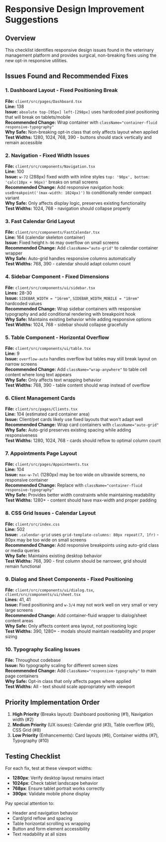 # Responsive Design Improvement Suggestions

## Overview
This checklist identifies responsive design issues found in the veterinary management platform and provides surgical, non-breaking fixes using the new opt-in responsive utilities.

## Issues Found and Recommended Fixes

### 1. Dashboard Layout - Fixed Positioning Break
**File:** `client/src/pages/Dashboard.tsx`  
**Line:** 138  
**Issue:** `absolute top-[95px] left-[298px]` uses hardcoded pixel positioning that will break on tablets/mobile  
**Recommended Change:** Wrap container with `className="container-fluid responsive-typography"`  
**Why Safe:** Non-breaking opt-in class that only affects layout when applied  
**Test Widths:** 1280, 1024, 768, 390 - buttons should stack vertically and remain accessible  

### 2. Navigation - Fixed Width Issues
**File:** `client/src/components/Navigation.tsx`  
**Line:** 100  
**Issue:** `w-72` (288px) fixed width with inline styles `top: '90px', bottom: 'calc(10px + 96px)'` breaks on small screens  
**Recommended Change:** Add responsive navigation hook: `useBreakpoint('(max-width: 1024px)')` to conditionally render compact variant  
**Why Safe:** Only affects display logic, preserves existing functionality  
**Test Widths:** 1024, 768 - navigation should collapse properly  

### 3. Fast Calendar Grid Layout  
**File:** `client/src/components/FastCalendar.tsx`  
**Line:** 164 (calendar skeleton container)  
**Issue:** Fixed height `h-96` may overflow on small screens  
**Recommended Change:** Add `className="auto-grid"` to calendar container wrapper  
**Why Safe:** Auto-grid handles responsive columns automatically  
**Test Widths:** 768, 390 - calendar should adapt column count  

### 4. Sidebar Component - Fixed Dimensions
**File:** `client/src/components/ui/sidebar.tsx`  
**Lines:** 28-30  
**Issue:** `SIDEBAR_WIDTH = "16rem"`, `SIDEBAR_WIDTH_MOBILE = "18rem"` hardcoded values  
**Recommended Change:** Wrap sidebar containers with responsive typography and add conditional rendering with breakpoint hook  
**Why Safe:** Maintains existing behavior while adding responsive options  
**Test Widths:** 1024, 768 - sidebar should collapse gracefully  

### 5. Table Component - Horizontal Overflow
**File:** `client/src/components/ui/table.tsx`  
**Line:** 9  
**Issue:** `overflow-auto` handles overflow but tables may still break layout on narrow screens  
**Recommended Change:** Add `className="wrap-anywhere"` to table cell content where long text appears  
**Why Safe:** Only affects text wrapping behavior  
**Test Widths:** 768, 390 - table content should wrap instead of overflow  

### 6. Client Management Cards
**File:** `client/src/pages/Clients.tsx`  
**Line:** 104 (estimated card container area)  
**Issue:** Client/pet cards likely use fixed layouts that won't adapt well  
**Recommended Change:** Wrap card containers with `className="auto-grid"`  
**Why Safe:** Auto-grid preserves existing spacing while adding responsiveness  
**Test Widths:** 1280, 1024, 768 - cards should reflow to optimal column count  

### 7. Appointments Page Layout
**File:** `client/src/pages/Appointments.tsx`  
**Line:** 104  
**Issue:** `max-w-7xl` (1280px) may be too wide on ultrawide screens, no responsive container  
**Recommended Change:** Replace with `className="container-fluid responsive-typography"`  
**Why Safe:** Provides better width constraints while maintaining readability  
**Test Widths:** 1280+ - content should have max-width and proper padding  

### 8. CSS Grid Issues - Calendar Layout  
**File:** `client/src/index.css`  
**Line:** 502  
**Issue:** `.calendar-grid` uses `grid-template-columns: 80px repeat(7, 1fr)` - 80px may be too wide on small screens  
**Recommended Change:** Add responsive breakpoints using auto-grid class or media queries  
**Why Safe:** Maintains existing desktop behavior  
**Test Widths:** 768, 390 - first column should be narrower, grid should remain functional  

### 9. Dialog and Sheet Components - Fixed Positioning
**File:** `client/src/components/ui/dialog.tsx`, `client/src/components/ui/sheet.tsx`  
**Lines:** 41, 41  
**Issue:** Fixed positioning and `w-3/4` may not work well on very small or very large screens  
**Recommended Change:** Add container-fluid wrapper to dialog/sheet content areas  
**Why Safe:** Only affects content area layout, not positioning logic  
**Test Widths:** 390, 1280+ - modals should maintain readability and proper sizing  

### 10. Typography Scaling Issues
**File:** Throughout codebase  
**Issue:** No typography scaling for different screen sizes  
**Recommended Change:** Add `className="responsive-typography"` to main page containers  
**Why Safe:** Opt-in class that only affects pages where applied  
**Test Widths:** All - text should scale appropriately with viewport  

## Priority Implementation Order

1. **High Priority** (Breaks layout): Dashboard positioning (#1), Navigation width (#2)
2. **Medium Priority** (UX issues): Calendar grid (#3), Table overflow (#5), CSS Grid (#8)  
3. **Low Priority** (Enhancements): Card layouts (#6), Container widths (#7), Typography (#10)

## Testing Checklist

For each fix, test at these viewport widths:
- **1280px**: Verify desktop layout remains intact
- **1024px**: Check tablet landscape behavior  
- **768px**: Ensure tablet portrait works correctly
- **390px**: Validate mobile phone display

Pay special attention to:
- Header and navigation behavior
- Card/grid reflow and spacing
- Table horizontal scrolling vs wrapping
- Button and form element accessibility
- Text readability at all sizes